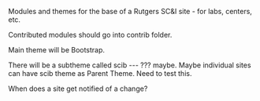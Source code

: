 Modules and themes for the base of a Rutgers SC&I site - for labs, centers, etc.

Contributed modules should go into contrib folder.

Main theme will be Bootstrap.

There will be a subtheme called scib --- ??? maybe.
Maybe individual sites can have scib theme as Parent Theme.  Need to test this.

When does a site get notified of a change?
